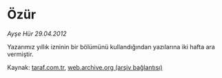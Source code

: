 # Özür

*Ayşe Hür 29.04.2012*

<div class="yazi"><p>Yazarımız yıllık izninin bir bölümünü kullandığından yazılarına iki hafta ara vermiştir.</p>
</div>

Kaynak: [taraf.com.tr](http://www.taraf.com.tr/ayse-hur/makale-ozur-11.htm), [web.archive.org (arşiv bağlantısı)](http://web.archive.org/web/20131014053128/http://www.taraf.com.tr/ayse-hur/makale-ozur-11.htm)
